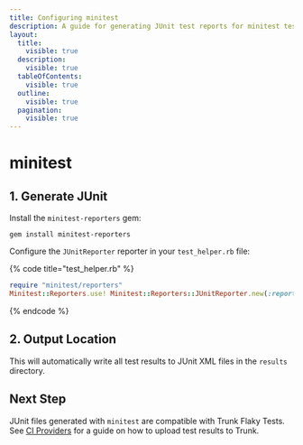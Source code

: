```yaml
---
title: Configuring minitest
description: A guide for generating JUnit test reports for minitest tests
layout:
  title:
    visible: true
  description:
    visible: true
  tableOfContents:
    visible: true
  outline:
    visible: true
  pagination:
    visible: true
---
```


# minitest

## 1. Generate JUnit&#x20;

Install the `minitest-reporters` gem:

```shell
gem install minitest-reporters
```

Configure the `JUnitReporter` reporter in your `test_helper.rb` file:

{% code title="test_helper.rb" %}
```ruby
require "minitest/reporters"
Minitest::Reporters.use! Minitest::Reporters::JUnitReporter.new(:reports_dir => "results")
```
{% endcode %}

## 2. Output Location

This will automatically write all test results to JUnit XML files in the `results` directory.

## Next Step

JUnit files generated with `minitest` are compatible with Trunk Flaky Tests. See [CI Providers](../ci-providers/) for a guide on how to upload test results to Trunk.
